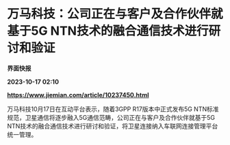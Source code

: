 # 万马科技：公司正在与客户及合作伙伴就基于5G NTN技术的融合通信技术进行研讨和验证
**界面快报**

**2023-10-17 02:10**

**https://www.jiemian.com/article/10237450.html**

万马科技10月17日在互动平台表示，随着3GPP R17版本中正式发布5G NTN标准规范，卫星通信将逐步融入5G通信范畴，公司正在与客户及合作伙伴就基于5G NTN技术的融合通信技术进行研讨和验证，将卫星连接纳入车联网连接管理平台统一管理。